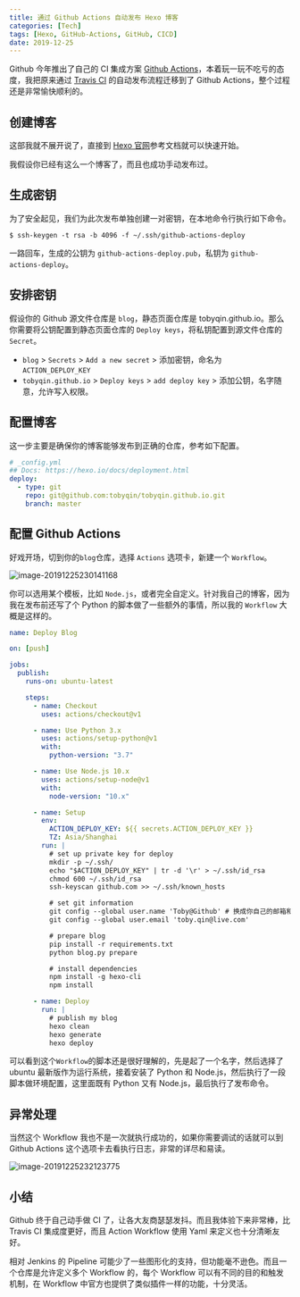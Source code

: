 ```yaml
---
title: 通过 Github Actions 自动发布 Hexo 博客
categories: [Tech]
tags: [Hexo, GitHub-Actions, GitHub, CICD]
date: 2019-12-25
---
```


Github 今年推出了自己的 CI 集成方案 [Github Actions](https://github.com/features/actions)，本着玩一玩不吃亏的态度，我把原来通过 [Travis CI](https://travis-ci.org/) 的自动发布流程迁移到了 Github Actions，整个过程还是非常愉快顺利的。

<!-- more -->

## 创建博客

这部我就不展开说了，直接到 [Hexo 官网](https://hexo.io/)参考文档就可以快速开始。

我假设你已经有这么一个博客了，而且也成功手动发布过。

## 生成密钥

为了安全起见，我们为此次发布单独创建一对密钥，在本地命令行执行如下命令。

```shell
$ ssh-keygen -t rsa -b 4096 -f ~/.ssh/github-actions-deploy
```

一路回车，生成的公钥为 `github-actions-deploy.pub`，私钥为 `github-actions-deploy`。

## 安排密钥

假设你的 Github 源文件仓库是 `blog`，静态页面仓库是 tobyqin.github.io。那么你需要将公钥配置到静态页面仓库的 `Deploy keys`，将私钥配置到源文件仓库的 `Secret`。

- `blog` > `Secrets` > `Add a new secret` > 添加密钥，命名为 `ACTION_DEPLOY_KEY`
- `tobyqin.github.io` > `Deploy keys` > `add deploy key` > 添加公钥，名字随意，允许写入权限。

## 配置博客

这一步主要是确保你的博客能够发布到正确的仓库，参考如下配置。

```yml
# _config.yml
## Docs: https://hexo.io/docs/deployment.html
deploy:
  - type: git
    repo: git@github.com:tobyqin/tobyqin.github.io.git
    branch: master
```

## 配置 Github Actions

好戏开场，切到你的`blog`仓库，选择 `Actions` 选项卡，新建一个 `Workflow`。

![image-20191225230141168](https://image.tobyqin.cn/image-20191225230141168.png)

你可以选用某个模板，比如 `Node.js`，或者完全自定义。针对我自己的博客，因为我在发布前还写了个 Python 的脚本做了一些额外的事情，所以我的 `Workflow` 大概是这样的。

```yaml
name: Deploy Blog

on: [push]

jobs:
  publish:
    runs-on: ubuntu-latest

    steps:
      - name: Checkout
        uses: actions/checkout@v1

      - name: Use Python 3.x
        uses: actions/setup-python@v1
        with:
          python-version: "3.7"

      - name: Use Node.js 10.x
        uses: actions/setup-node@v1
        with:
          node-version: "10.x"

      - name: Setup
        env:
          ACTION_DEPLOY_KEY: ${{ secrets.ACTION_DEPLOY_KEY }}
          TZ: Asia/Shanghai
        run: |
          # set up private key for deploy
          mkdir -p ~/.ssh/
          echo "$ACTION_DEPLOY_KEY" | tr -d '\r' > ~/.ssh/id_rsa
          chmod 600 ~/.ssh/id_rsa
          ssh-keyscan github.com >> ~/.ssh/known_hosts

          # set git information
          git config --global user.name 'Toby@Github' # 换成你自己的邮箱和名字
          git config --global user.email 'toby.qin@live.com'

          # prepare blog
          pip install -r requirements.txt
          python blog.py prepare

          # install dependencies
          npm install -g hexo-cli
          npm install

      - name: Deploy
        run: |
          # publish my blog
          hexo clean
          hexo generate
          hexo deploy
```

可以看到这个`Workflow`的脚本还是很好理解的，先是起了一个名字，然后选择了 ubuntu 最新版作为运行系统，接着安装了 Python 和 Node.js，然后执行了一段脚本做环境配置，这里面既有 Python 又有 Node.js，最后执行了发布命令。

## 异常处理

当然这个 Workflow 我也不是一次就执行成功的，如果你需要调试的话就可以到 Github Actions 这个选项卡去看执行日志，非常的详尽和易读。

![image-20191225232123775](https://image.tobyqin.cn/image-20191225232123775.png)

## 小结

Github 终于自己动手做 CI 了，让各大友商瑟瑟发抖。而且我体验下来非常棒，比 Travis CI 集成度更好，而且 Action Workflow 使用 Yaml 来定义也十分清晰友好。

相对 Jenkins 的 Pipeline 可能少了一些图形化的支持，但功能毫不逊色。而且一个仓库是允许定义多个 Workflow 的，每个 Workflow 可以有不同的目的和触发机制，在 Workflow 中官方也提供了类似插件一样的功能，十分灵活。
